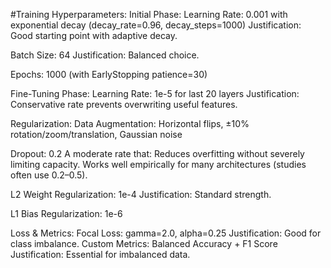 #Training Hyperparameters:
Initial Phase:
Learning Rate: 0.001 with exponential decay (decay_rate=0.96, decay_steps=1000)
Justification: Good starting point with adaptive decay. 

Batch Size: 64
Justification: Balanced choice. 

Epochs: 1000 (with EarlyStopping patience=30)

Fine-Tuning Phase:
Learning Rate: 1e-5 for last 20 layers
Justification: Conservative rate prevents overwriting useful features.

Regularization:
Data Augmentation: Horizontal flips, ±10% rotation/zoom/translation, Gaussian noise


Dropout: 0.2 
A moderate rate that:
Reduces overfitting without severely limiting capacity.
Works well empirically for many architectures (studies often use 0.2–0.5).


L2 Weight Regularization: 1e-4
Justification: Standard strength. 

L1 Bias Regularization: 1e-6


Loss & Metrics:
Focal Loss: gamma=2.0, alpha=0.25
Justification: Good for class imbalance. 
Custom Metrics: Balanced Accuracy + F1 Score
Justification: Essential for imbalanced data. 

